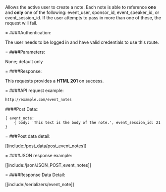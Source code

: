 <!-- --- title: POST /event_notes -->

Allows the active user to create a note. Each note is able to reference **one** and **only** one of the following: event_user, sponsor_id, event_speaker_id, or event_session_id. If the user attempts to pass in more than one of these, the request will fail.

=
####Authentication:

The user needs to be logged in and have valid credentials to use this route.

=
####Parameters:

None; default only

=
####Response:

This requests provides a <strong>HTML 201</strong> on success.

=
####API request example:
```html
http://example.com/event_notes
```

####Post Data::
```
{ event_note: 
	{ body: 'This text is the body of the note.', event_session_id: 21 }
```

=
###Post data detail:

[[include:/post_data/post_event_notes]]


=
####JSON response example:

[[include:/json/JSON_POST_event_notes]]

=
####Response Data Detail:

[[include:/serializers/event_note]]